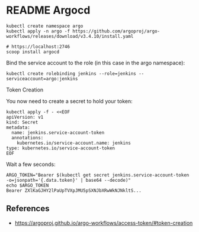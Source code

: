 # README Argocd

```
kubectl create namespace argo
kubectl apply -n argo -f https://github.com/argoproj/argo-workflows/releases/download/v3.4.10/install.yaml

# https://localhost:2746
scoop install argocd
```

Bind the service account to the role (in this case in the argo namespace):

```
kubectl create rolebinding jenkins --role=jenkins --serviceaccount=argo:jenkins
```

Token Creation

You now need to create a secret to hold your token:

```
kubectl apply -f - <<EOF
apiVersion: v1
kind: Secret
metadata:
  name: jenkins.service-account-token
  annotations:
    kubernetes.io/service-account.name: jenkins
type: kubernetes.io/service-account-token
EOF
```

Wait a few seconds:
```
ARGO_TOKEN="Bearer $(kubectl get secret jenkins.service-account-token -o=jsonpath='{.data.token}' | base64 --decode)"
echo $ARGO_TOKEN
Bearer ZXlKaGJHY2lPaUpTVXpJMU5pSXNJbXRwWkNJNkltS...
```

## References
 
* https://argoproj.github.io/argo-workflows/access-token/#token-creation